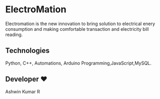 # ElectroMation
Electromation is the new innovation to bring solution to electrical enery consumption and making comfortable transaction and electricity bill reading.

## Technologies
Python, C++, Automations, Arduino Programming,JavaScript,MySQL.

## Developer ❤
Ashwin Kumar R
